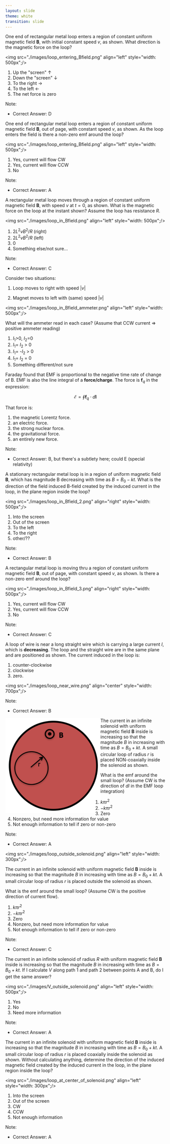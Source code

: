 ```yaml
---
layout: slide
theme: white
transition: slide
---
```


<section data-markdown>

One end of rectangular metal loop enters a region of constant uniform magnetic field $\mathbf{B}$, with initial constant speed $v$, as shown.  What direction is the magnetic force on the loop?

<img src="./images/loop_entering_Bfield.png" align="left" style="width: 500px";/>


1. Up the "screen" $\uparrow$
2. Down the "screen" $\downarrow$
3. To the right $\rightarrow$
4. To the left $\leftarrow$
5. The net force is zero

Note:
* Correct Answer: D
</section>

<section data-markdown>

One end of rectangular metal loop enters a region of constant uniform magnetic field $\mathbf{B}$, out of page, with constant speed $v$, as shown. As the loop enters the field is there a non-zero emf around the loop?

<img src="./images/loop_entering_Bfield.png" align="left" style="width: 500px";/>

1. Yes, current will flow CW
2. Yes, current will flow CCW
3. No

Note:
* Correct Answer: A

</section>


<section data-markdown>

A rectangular metal loop moves through a region of constant uniform magnetic field $\mathbf{B}$, with speed $v$ at $t = 0$, as shown.  What is the magnetic force on the loop at the instant shown? Assume the loop has resistance $R$.

<img src="./images/loop_in_Bfield.png" align="left" style="width: 500px";/>

1. $2L^2 vB^2/R$ (right)
2. $2L^2 vB^2/R$  (left)
3. 0
4. Something else/not sure...

Note:
* Correct Answer: C
</section>

<section data-markdown>

Consider two situations:<br/>

1) Loop moves to right with speed $\lvert v\rvert$<br/>

2) Magnet moves to left with (same) speed $\lvert v\rvert$<br/>

<img src="./images/loop_in_Bfield_ammeter.png" align="left" style="width: 500px";/>

What will the ammeter read in each case? (Assume that CCW current => positive ammeter reading)

1. $I_1$>0, $I_2$=0
2. $I_1$= $I_2$ > 0
3. $I_1$= -$I_2$ > 0
4. $I_1$= $I_2$ = 0
5. Something different/not sure

</section>

<section data-markdown>

Faraday found that EMF is proportional to the negative time rate of change of B. EMF is also the line integral of a **force/charge**. The force is $\mathbf{f}_q$ in the expression:

$$\mathcal{E} = \oint \mathbf{f}_q \cdot d\mathbf{l}$$

That force is:

1. the magnetic Lorentz force.
2. an electric force.
3. the strong nuclear force.
4. the gravitational force.
5. an entirely new force.

Note:
* Correct Answer: B, but there's a subtlety here; could E (special relativity)

</section>

<section data-markdown>

A stationary rectangular metal loop is in a region of uniform magnetic field $\mathbf{B}$, which has magnitude B decreasing with time as $B=B_0-kt$. What is the direction of the field induced B-field created by the induced current in the loop, in the plane region inside the loop?

<img src="./images/loop_in_Bfield_2.png" align="right" style="width: 500px";/>


1. Into the screen
2. Out of the screen
3. To the left
4. To the right
5. other/??

Note:
* Correct Answer: B

</section>

<section data-markdown>

A rectangular metal loop is moving thru a region of constant uniform magnetic field $\mathbf{B}$, out of page, with constant speed $v$, as shown. Is there a non-zero emf around the loop?

<img src="./images/loop_in_Bfield_3.png" align="right" style="width: 500px";/>


1. Yes, current will flow CW
2. Yes, current will flow CCW
3. No

Note:
* Correct Answer: C

</section>

<section data-markdown>

A loop of wire is near a long straight wire which is carrying a large current $I$, which is **decreasing**.  The loop and the straight wire are in the same plane and are positioned as shown.  The current induced in the loop is:

1. counter-clockwise
2. clockwise
3. zero.

<img src="./images/loop_near_wire.png" align="center" style="width: 700px";/>


Note:
* Correct Answer: B

</section>

<section data-markdown>
<img src="./images/loop_in_solenoid.png" align="left" style="width: 300px";/>

The current in an infinite solenoid with uniform magnetic field $\mathbf{B}$ inside is increasing so that the magnitude $B$ in increasing with time as $B=B_0+kt$. A small circular loop of radius $r$ is placed NON-coaxially inside the solenoid as shown.

What is the emf around the small loop?
(Assume CW is the direction of $dl$ in the EMF loop integration)

1. $k\pi r^2$
2. $-k\pi r^2$
3. Zero
4. Nonzero, but need more information for value
5. Not enough information to tell if zero or non-zero

Note:
* Correct Answer: A

</section>

<section data-markdown>

<img src="./images/loop_outside_solenoid.png" align="left" style="width: 300px";/>


The current in an infinite solenoid with uniform magnetic field $\mathbf{B}$ inside is increasing so that the magnitude $B$ in increasing with time as $B=B_0+kt$. A small circular loop of radius $r$ is placed outside the solenoid as shown.

What is the emf around the small loop? (Assume CW is the positive direction of current flow).


1. $k\pi r^2$
2. $-k\pi r^2$
3. Zero
4. Nonzero, but need more information for value
5. Not enough information to tell if zero or non-zero

Note:
* Correct Answer: C

</section>

<section data-markdown>

The current in an infinite solenoid of radius $R$ with uniform magnetic field $\mathbf{B}$ inside is increasing so that the magnitude $B$ in increasing with time as $B=B_0+kt$.  If I calculate $V$ along path 1 and path 2 between points A and B, do I get the same answer?

<img src="./images/V_outside_solenoid.png" align="left" style="width: 500px";/>


1. Yes
2. No
3. Need more information

Note:
* Correct Answer: A
</section>

<section data-markdown>

The current in an infinite solenoid with uniform magnetic field $\mathbf{B}$ inside is increasing so that the magnitude $B$ in increasing with time as $B=B_0+kt$. A small circular loop of radius $r$ is placed coaxially inside the solenoid as shown.  Without calculating anything, determine the direction of the induced magnetic field created by the induced current in the loop, in the plane region inside the loop?

<img src="./images/loop_at_center_of_solenoid.png" align="left" style="width: 300px";/>


1. Into the screen
2. Out of the screen
3. CW
4. CCW
5. Not enough information

Note:
* Correct Answer: A
</section>
